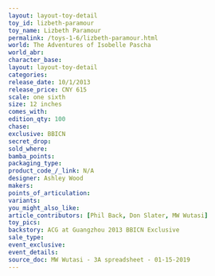 ```yaml
---
layout: layout-toy-detail 
toy_id: lizbeth-paramour
toy_name: Lizbeth Paramour
permalink: /toys-1-6/lizbeth-paramour.html
world: The Adventures of Isobelle Pascha
world_abr: 
character_base: 
layout: layout-toy-detail
categories: 
release_date: 10/1/2013
release_price: CNY 615
scale: one sixth
size: 12 inches
comes_with: 
edition_qty: 100
chase: 
exclusive: BBICN
secret_drop: 
sold_where: 
bamba_points: 
packaging_type: 
product_code_/_link: N/A
designer: Ashley Wood
makers: 
points_of_articulation: 
variants: 
you_might_also_like: 
article_contributors: [Phil Back, Don Slater, MW Wutasi]
toy_pics: 
backstory: ACG at Guangzhou 2013 BBICN Exclusive
sale_type: 
event_exclusive: 
event_details: 
source_doc: MW Wutasi - 3A spreadsheet - 01-15-2019
---
```

